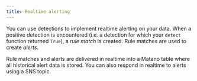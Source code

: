 ```yaml
---
title: Realtime alerting
---
```


You can use detections to implement realtime alerting on your data. When a positive detection is encountered (i.e. a detection for which your `detect` function returned `True`), a _rule match_ is created. Rule matches are used to create _alerts_.

Rule matches and alerts are delivered in realtime into a Matano table where all historical alert data is stored. You can also respond in realtime to alerts using a SNS topic.
